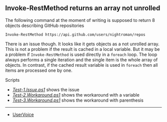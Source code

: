 
## Invoke-RestMethod returns an array not unrolled

The following command at the moment of writing is supposed to return 8 objects
describing GitHub repositories

    Invoke-RestMethod https://api.github.com/users/nightroman/repos

There is an issue though. It looks like it gets objects as a not unrolled array.
This is not a problem if the result is cached in a local variable. But it may
be a problem if `Invoke-RestMethod` is used directly in a `foreach` loop. The
loop always performs a single iteration and the single item is the whole array
of objects. In contrast, if the cached result variable is used in `foreach`
then all items are processed one by one.

Scripts

- [*Test-1.Issue.ps1*](Test-1.Issue.ps1) shows the issue
- [*Test-2.Workaround.ps1*](Test-2.Workaround.ps1) shows the workaround with a variable
- [*Test-3.Workaround.ps1*](Test-3.Workaround.ps1) shows the workaround with parenthesis

****

- [UserVoice](http://windowsserver.uservoice.com/forums/301869-powershell/suggestions/11201622-invoke-restmethod-returns-an-unrolled-array)
